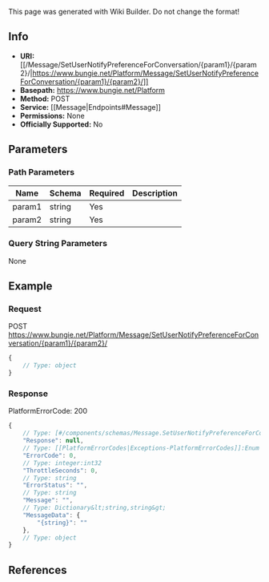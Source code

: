 <span class="wiki-builder">This page was generated with Wiki Builder. Do not change the format!</span>

## Info


* **URI:** [[/Message/SetUserNotifyPreferenceForConversation/{param1}/{param2}/|https://www.bungie.net/Platform/Message/SetUserNotifyPreferenceForConversation/{param1}/{param2}/]]
* **Basepath:** https://www.bungie.net/Platform
* **Method:** POST
* **Service:** [[Message|Endpoints#Message]]
* **Permissions:** None
* **Officially Supported:** No

## Parameters
### Path Parameters
Name | Schema | Required | Description
---- | ------ | -------- | -----------
param1 | string | Yes | 
param2 | string | Yes | 

### Query String Parameters
None

## Example
### Request
POST https://www.bungie.net/Platform/Message/SetUserNotifyPreferenceForConversation/{param1}/{param2}/
```javascript
{
    // Type: object
}

```

### Response
PlatformErrorCode: 200
```javascript
{
    // Type: [#/components/schemas/Message.SetUserNotifyPreferenceForConversation]
    "Response": null,
    // Type: [[PlatformErrorCodes|Exceptions-PlatformErrorCodes]]:Enum
    "ErrorCode": 0,
    // Type: integer:int32
    "ThrottleSeconds": 0,
    // Type: string
    "ErrorStatus": "",
    // Type: string
    "Message": "",
    // Type: Dictionary&lt;string,string&gt;
    "MessageData": {
        "{string}": ""
    },
    // Type: object
}

```

## References
